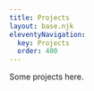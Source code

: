 ```yaml
---
title: Projects
layout: base.njk
eleventyNavigation:
  key: Projects
  order: 400
---
```


Some projects here.